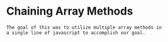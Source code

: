 # Chaining Array Methods

    The goal of this was to utilize multiple array methods in 
    a single line of javascript to accomplish our goal.